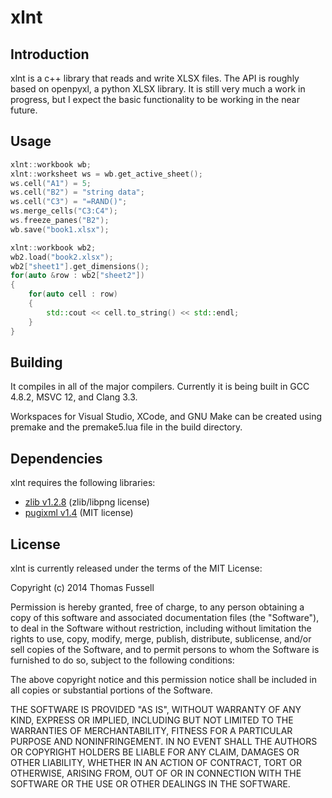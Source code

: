 xlnt
====

Introduction
----
xlnt is a c++ library that reads and write XLSX files. The API is roughly based on openpyxl, a python XLSX library. It is still very much a work in progress, but I expect the basic functionality to be working in the near future.

Usage
----
```c++
xlnt::workbook wb;
xlnt::worksheet ws = wb.get_active_sheet();
ws.cell("A1") = 5;
ws.cell("B2") = "string data";
ws.cell("C3") = "=RAND()";
ws.merge_cells("C3:C4");
ws.freeze_panes("B2");
wb.save("book1.xlsx");

xlnt::workbook wb2;
wb2.load("book2.xlsx");
wb2["sheet1"].get_dimensions();
for(auto &row : wb2["sheet2"])
{
    for(auto cell : row)
    {
        std::cout << cell.to_string() << std::endl;
    }
}
```

Building
----
It compiles in all of the major compilers. Currently it is being built in GCC 4.8.2, MSVC 12, and Clang 3.3.

Workspaces for Visual Studio, XCode, and GNU Make can be created using premake and the premake5.lua file in the build directory.

Dependencies
----
xlnt requires the following libraries:
- [zlib v1.2.8](http://zlib.net/) (zlib/libpng license)
- [pugixml v1.4](http://pugixml.org/) (MIT license)

License
----
xlnt is currently released under the terms of the MIT License:

Copyright (c) 2014 Thomas Fussell

Permission is hereby granted, free of charge, to any person obtaining a copy
of this software and associated documentation files (the "Software"), to deal
in the Software without restriction, including without limitation the rights
to use, copy, modify, merge, publish, distribute, sublicense, and/or sell
copies of the Software, and to permit persons to whom the Software is
furnished to do so, subject to the following conditions:

The above copyright notice and this permission notice shall be included in
all copies or substantial portions of the Software.

THE SOFTWARE IS PROVIDED "AS IS", WITHOUT WARRANTY OF ANY KIND, EXPRESS OR
IMPLIED, INCLUDING BUT NOT LIMITED TO THE WARRANTIES OF MERCHANTABILITY,
FITNESS FOR A PARTICULAR PURPOSE AND NONINFRINGEMENT. IN NO EVENT SHALL THE
AUTHORS OR COPYRIGHT HOLDERS BE LIABLE FOR ANY CLAIM, DAMAGES OR OTHER
LIABILITY, WHETHER IN AN ACTION OF CONTRACT, TORT OR OTHERWISE, ARISING FROM,
OUT OF OR IN CONNECTION WITH THE SOFTWARE OR THE USE OR OTHER DEALINGS IN
THE SOFTWARE.
